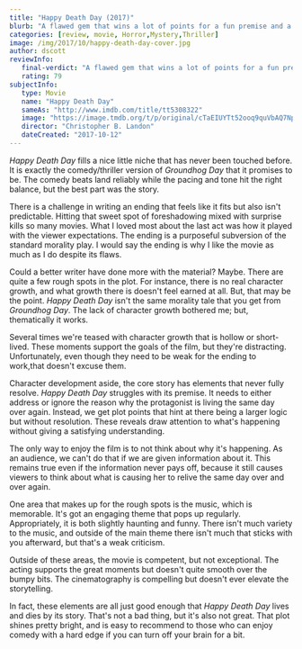```yaml
---
title: "Happy Death Day (2017)"
blurb: "A flawed gem that wins a lot of points for a fun premise and a great ending."
categories: [review, movie, Horror,Mystery,Thriller]
image: /img/2017/10/happy-death-day-cover.jpg
author: dscott
reviewInfo:
   final-verdict: "A flawed gem that wins a lot of points for a fun premise and a great ending if you can embrace the premise."
   rating: 79
subjectInfo:
   type: Movie
   name: "Happy Death Day"
   sameAs: "http://www.imdb.com/title/tt5308322"
   image: "https://image.tmdb.org/t/p/original/cTaEIUYTt52ooq9quVbAQ7NpGwo.jpg"
   director: "Christopher B. Landon"
   dateCreated: "2017-10-12"
---
```



*Happy Death Day* fills a nice little niche that has never been touched before. It is exactly the comedy/thriller version of *Groundhog Day* that it promises to be. The comedy beats land reliably while the pacing and tone hit the right balance, but the best part was the story.

There is a challenge in writing an ending that feels like it fits but also isn't predictable. Hitting that sweet spot of foreshadowing mixed with surprise kills so many movies. What I loved most about the last act was how it played with the viewer expectations. The ending is a purposeful subversion of the standard morality play. I would say the ending is why I like the movie as much as I do despite its flaws.

Could a better writer have done more with the material? Maybe. There are quite a few rough spots in the plot. For instance, there is no real character growth, and what growth there is doesn't feel earned at all.  But, that may be the point. *Happy Death Day* isn't the same morality tale that you get from *Groundhog Day*.  The lack of character growth bothered me; but, thematically it works.

Several times we're teased with character growth that is hollow or short-lived. These moments support the goals of the film, but they're distracting. Unfortunately, even though they need to be weak for the ending to work,that doesn't excuse them.

Character development aside, the core story has elements that never fully resolve. *Happy Death Day* struggles with its premise. It needs to either address or ignore the reason why the protagonist is living the same day over again. Instead, we get plot points that hint at there being a larger logic but without resolution. These reveals draw attention to what's happening without giving a satisfying understanding. 

The only way to enjoy the film is to not think about why it's happening. As an audience, we can't do that if we are given information about it. This remains true even if the information never pays off, because it still causes viewers to think about what is causing her to relive the same day over and over again.

One area that makes up for the rough spots is the music, which is memorable. It's got an engaging theme that pops up regularly. Appropriately, it is both slightly haunting and funny. There isn't much variety to the music, and outside of the main theme there isn't much that sticks with you afterward, but that's a weak criticism.

Outside of these areas, the movie is competent, but not exceptional. The acting supports the great moments but doesn't quite smooth over the bumpy bits. The cinematography is compelling but doesn't ever elevate the storytelling. 

In fact, these elements are all just good enough that *Happy Death Day* lives and dies by its story. That's not a bad thing, but it's also not great. That plot shines pretty bright, and is easy to recommend to those who can enjoy comedy with a hard edge if you can turn off your brain for a bit.

